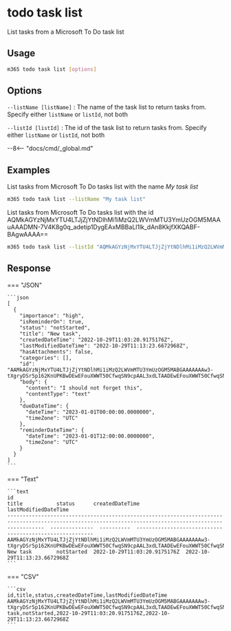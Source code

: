 # todo task list

List tasks from a Microsoft To Do task list

## Usage

```sh
m365 todo task list [options]
```

## Options

`--listName [listName]`
: The name of the task list to return tasks from. Specify either `listName` or `listId`, not both

`--listId [listId]`
: The id of the task list to return tasks from. Specify either `listName` or `listId`, not both

--8<-- "docs/cmd/_global.md"

## Examples

List tasks from Microsoft To Do tasks list with the name _My task list_

```sh
m365 todo task list --listName "My task list"
```

List tasks from Microsoft To Do tasks list with the id AQMkAGYzNjMxYTU4LTJjZjYtNDlhMi1iMzQ2LWVmMTU3YmUzOGM5MAAuAAADMN-7V4K8g0q_adetip1DygEAxMBBaLl1lk_dAn8KkjfXKQABF-BAgwAAAA==

```sh
m365 todo task list --listId "AQMkAGYzNjMxYTU4LTJjZjYtNDlhMi1iMzQ2LWVmMTU3YmUzOGM5MAAuAAADMN-7V4K8g0q_adetip1DygEAxMBBaLl1lk_dAn8KkjfXKQABF-BAgwAAAA=="
```

## Response

=== "JSON"

    ```json
    [
      {
        "importance": "high",
        "isReminderOn": true,
        "status": "notStarted",
        "title": "New task",
        "createdDateTime": "2022-10-29T11:03:20.9175176Z",
        "lastModifiedDateTime": "2022-10-29T11:13:23.6672968Z",
        "hasAttachments": false,
        "categories": [],
        "id": "AAMkAGYzNjMxYTU4LTJjZjYtNDlhMi1iMzQ2LWVmMTU3YmUzOGM5MABGAAAAAAAw3-tXgryDSr5p162KnUPKBwDEwEFouXWWT50CfwqSN9cpAAL3xdLTAADEwEFouXWWT50CfwqSN9cpAAL3xhtSAAA=",
        "body": {
          "content": "I should not forget this",
          "contentType": "text"
        },
        "dueDateTime": {
          "dateTime": "2023-01-01T00:00:00.0000000",
          "timeZone": "UTC"
        },
        "reminderDateTime": {
          "dateTime": "2023-01-01T12:00:00.0000000",
          "timeZone": "UTC"
        }
      }
    ]
    ```

=== "Text"

    ```text
    id                                                                                                                                                        title           status      createdDateTime               lastModifiedDateTime
    --------------------------------------------------------------------------------------------------------------------------------------------------------  --------------  ----------  ----------------------------  ----------------------------
    AAMkAGYzNjMxYTU4LTJjZjYtNDlhMi1iMzQ2LWVmMTU3YmUzOGM5MABGAAAAAAAw3-tXgryDSr5p162KnUPKBwDEwEFouXWWT50CfwqSN9cpAAL3xdLTAADEwEFouXWWT50CfwqSN9cpAAL3xhtSAAA=  New task        notStarted  2022-10-29T11:03:20.9175176Z  2022-10-29T11:13:23.6672968Z
    ```

=== "CSV"

    ```csv
    id,title,status,createdDateTime,lastModifiedDateTime
    AAMkAGYzNjMxYTU4LTJjZjYtNDlhMi1iMzQ2LWVmMTU3YmUzOGM5MABGAAAAAAAw3-tXgryDSr5p162KnUPKBwDEwEFouXWWT50CfwqSN9cpAAL3xdLTAADEwEFouXWWT50CfwqSN9cpAAL3xhtSAAA=,New task,notStarted,2022-10-29T11:03:20.9175176Z,2022-10-29T11:13:23.6672968Z
    ```
